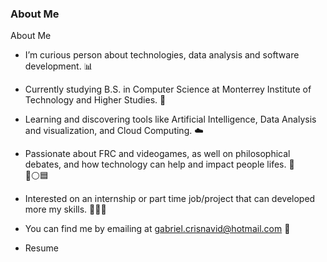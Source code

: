 ### About Me

About Me

- I’m curious person about technologies, data analysis and software development. 📊

- Currently studying B.S. in Computer Science at Monterrey Institute of Technology and Higher Studies. 📔

- Learning and discovering tools like Artificial Intelligence, Data Analysis and visualization, and Cloud Computing. ☁️

- Passionate about FRC and videogames, as well on philosophical debates, and how technology can help and impact people lifes. 🤖   
🔺⚪️🟦

- Interested on an internship or part time job/project that can developed more my skills.  👨🏾‍💻

- You can find me by emailing at gabriel.crisnavid@hotmail.com 📩

- Resume
